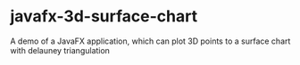 # javafx-3d-surface-chart
A demo of a JavaFX application, which can plot 3D points to a surface chart with delauney triangulation
